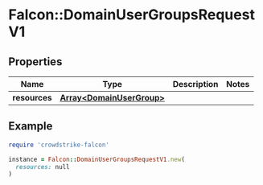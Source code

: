 # Falcon::DomainUserGroupsRequestV1

## Properties

| Name | Type | Description | Notes |
| ---- | ---- | ----------- | ----- |
| **resources** | [**Array&lt;DomainUserGroup&gt;**](DomainUserGroup.md) |  |  |

## Example

```ruby
require 'crowdstrike-falcon'

instance = Falcon::DomainUserGroupsRequestV1.new(
  resources: null
)
```

